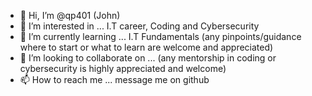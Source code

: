 - 👋 Hi, I’m @qp401 (John)
- 👀 I’m interested in ... I.T career, Coding and Cybersecurity
- 🌱 I’m currently learning ... I.T Fundamentals (any pinpoints/guidance where to start or what to learn are welcome and appreciated)
- 💞️ I’m looking to collaborate on ... (any mentorship in coding or cybersecurity is highly appreciated and welcome)
- 📫 How to reach me ... message me on github

<!---
qp401/qp401 is a ✨ special ✨ repository because its `README.md` (this file) appears on your GitHub profile.
You can click the Preview link to take a look at your changes.
--->
